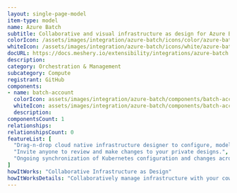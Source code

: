 ```yaml
---
layout: single-page-model
item-type: model
name: Azure Batch
subtitle: Collaborative and visual infrastructure as design for Azure Batch
colorIcon: /assets/images/integration/azure-batch/icons/color/azure-batch-color.svg
whiteIcon: /assets/images/integration/azure-batch/icons/white/azure-batch-white.svg
docURL: https://docs.meshery.io/extensibility/integrations/azure-batch
description: 
category: Orchestration & Management
subcategory: Compute
registrant: GitHub
components: 
- name: batch-account
  colorIcon: assets/images/integration/azure-batch/components/batch-account/icons/color/batch-account-color.svg
  whiteIcon: assets/images/integration/azure-batch/components/batch-account/icons/white/batch-account-white.svg
  description: 
componentsCount: 1
relationships: 
relationshipsCount: 0
featureList: [
  "Drag-n-drop cloud native infrastructure designer to configure, model, and deploy your workloads.",
  "Invite anyone to review and make changes to your private designs.",
  "Ongoing synchronization of Kubernetes configuration and changes across any number of clusters."
]
howItWorks: "Collaborative Infrastructure as Design"
howItWorksDetails: "Collaboratively manage infrastructure with your coworkers synchronously sharing the same designs."
---
```

